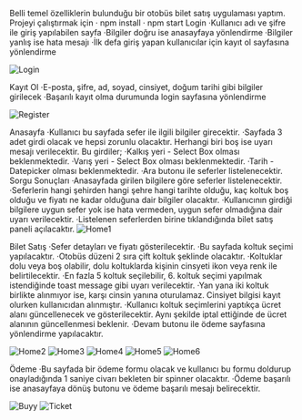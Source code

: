 Belli temel özelliklerin bulunduğu bir otobüs bilet satış uygulaması yaptım.
          Projeyi çalıştırmak için 
                · npm install
                · npm start
Login
   ·Kullanıcı adı ve şifre ile giriş yapılabilen sayfa
   ·Bilgiler doğru ise anasayfaya yönlendirme
   ·Bilgiler yanlış ise hata mesajı
   ·İlk defa giriş yapan kullanıcılar için kayıt ol sayfasına yönlendirme

![Login](https://github.com/yusuf-colak/lojiper-case/assets/128047955/9ebbaf1f-c4a3-4d6d-9752-08f2c9160086)

Kayıt Ol
   ·E-posta, şifre, ad, soyad, cinsiyet, doğum tarihi gibi bilgiler girilecek
   ·Başarılı kayıt olma durumunda login sayfasına yönlendirme
   
![Register](https://github.com/yusuf-colak/lojiper-case/assets/128047955/9c481da2-60ca-4ba9-85c9-813516f810b4)


Anasayfa
   ·Kullanıcı bu sayfada sefer ile ilgili bilgiler girecektir.
   ·Sayfada 3 adet girdi olacak ve hepsi zorunlu olacaktır. Herhangi biri boş ise uyarı mesajı
    verilecektir. Bu girdiler;
        ·Kalkış yeri - Select Box olması beklenmektedir.
        ·Varış yeri - Select Box olması beklenmektedir.
        ·Tarih - Datepicker olması beklenmektedir.
        ·Ara butonu ile seferler listelenecektir.
Sorgu Sonuçları
   ·Anasayfada girilen bilgilere göre seferler listelenecektir.
   ·Seferlerin hangi şehirden hangi şehre hangi tarihte olduğu, kaç koltuk boş olduğu ve fiyatı ne kadar olduğuna dair bilgiler olacaktır.
   ·Kullanıcının girdiği bilgilere uygun sefer yok ise hata vermeden, uygun sefer olmadığına dair uyarı verilecektir.
   ·Listelenen seferlerden birine tıklandığında bilet satış paneli açılacaktır.
![Home1](https://github.com/yusuf-colak/lojiper-case/assets/128047955/83089344-20e2-4b06-995e-16345d1c2543)

Bilet Satış
   ·Sefer detayları ve fiyatı gösterilecektir.
   ·Bu sayfada koltuk seçimi yapılacaktır.
        ·Otobüs düzeni 2 sıra çift koltuk şeklinde olacaktır.
        ·Koltuklar dolu veya boş olabilir, dolu koltuklarda kişinin cinsyeti ikon veya renk ile belirtilecektir.
        ·En fazla 5 koltuk seçilebilir, 6. koltuk seçimi yapılmak istendiğinde toast message gibi uyarı verilecektir.
        ·Yan yana iki koltuk birlikte alınmıyor ise, karşı cinsin yanına oturulamaz. Cinsiyet bilgisi kayıt olurken kullanıcıdan alınmıştır.
        ·Kullanıcı koltuk seçimlerini yaptıkça ücret alanı güncellenecek ve gösterilecektir. Aynı şekilde iptal ettiğinde de ücret alanının güncellenmesi beklenir.
   ·Devam butonu ile ödeme sayfasına yönlendirme yapılacaktır.

![Home2](https://github.com/yusuf-colak/lojiper-case/assets/128047955/aff1b331-7cdc-40f0-963f-32c77d325d03)
![Home3](https://github.com/yusuf-colak/lojiper-case/assets/128047955/f72755c0-bdb6-45bf-ba70-c9cf8eeb3562)
![Home4](https://github.com/yusuf-colak/lojiper-case/assets/128047955/eed6d552-ce50-4d9e-98f2-4e5cfd768935)
![Home5](https://github.com/yusuf-colak/lojiper-case/assets/128047955/1b990b7d-d14d-4a23-9adb-d54a7b7994dd)
![Home6](https://github.com/yusuf-colak/lojiper-case/assets/128047955/d0274b5d-ccb8-44d2-a66c-1ffe5e580cc3)

Ödeme
   ·Bu sayfada bir ödeme formu olacak ve kullanıcı bu formu doldurup onayladığında 1 saniye civarı bekleten bir spinner olacaktır.
   ·Ödeme başarılı ise anasayfaya dönüş butonu ve ödeme başarılı mesajı belirecektir.

![Buyy](https://github.com/yusuf-colak/lojiper-case/assets/128047955/4508a645-75c0-431c-a441-3737cfb589d5)
![Ticket](https://github.com/yusuf-colak/lojiper-case/assets/128047955/93ff48d6-85db-43bf-aa85-5e238152dd6e)
